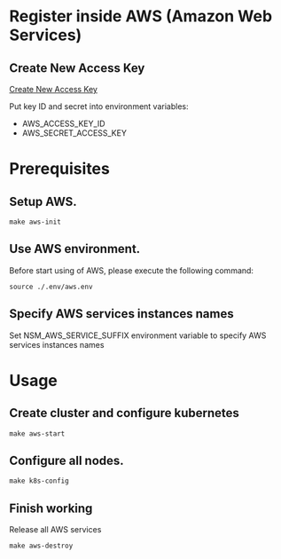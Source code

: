 # Register inside AWS (Amazon Web Services)

## Create New Access Key

[Create New Access Key](https://console.aws.amazon.com/iam/home?region=us-east-2#/security_credentials)

Put key ID and secret into environment variables:
* AWS_ACCESS_KEY_ID
* AWS_SECRET_ACCESS_KEY

# Prerequisites

## Setup AWS.

```shell
make aws-init
```

## Use AWS environment.

Before start using of AWS, please execute the following command:

```shell
source ./.env/aws.env
```

## Specify AWS services instances names

Set NSM_AWS_SERVICE_SUFFIX environment variable to specify AWS services instances names

# Usage

## Create cluster and configure kubernetes

```shell
make aws-start
```

## Configure all nodes.

```shell
make k8s-config
```

## Finish working

Release all AWS services

```shell
make aws-destroy
```

